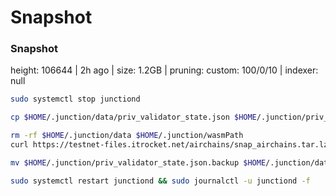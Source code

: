 # Snapshot

### Snapshot <a href="#snap" id="snap"></a>

height: 106644 | 2h ago | size: 1.2GB | pruning: custom: 100/0/10 | indexer: null

```bash
sudo systemctl stop junctiond

cp $HOME/.junction/data/priv_validator_state.json $HOME/.junction/priv_validator_state.json.backup

rm -rf $HOME/.junction/data $HOME/.junction/wasmPath
curl https://testnet-files.itrocket.net/airchains/snap_airchains.tar.lz4 | lz4 -dc - | tar -xf - -C $HOME/.junction

mv $HOME/.junction/priv_validator_state.json.backup $HOME/.junction/data/priv_validator_state.json

sudo systemctl restart junctiond && sudo journalctl -u junctiond -f
```

### &#x20;<a href="#sync" id="sync"></a>
